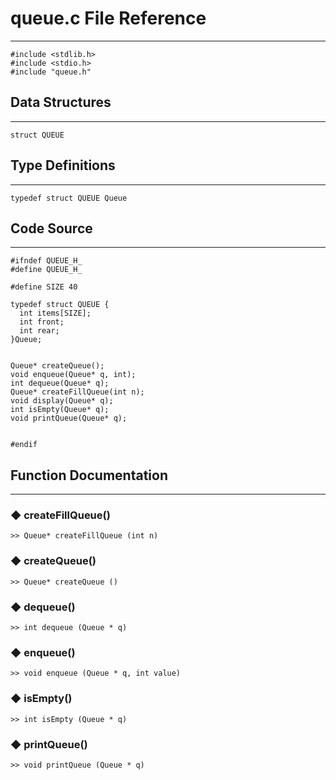 # queue.c File Reference
---
```
#include <stdlib.h>
#include <stdio.h>
#include "queue.h"
```

## Data Structures
---
```
struct QUEUE
```

## Type Definitions
---
```
typedef struct QUEUE Queue
```

## Code Source
---
```
#ifndef QUEUE_H_
#define QUEUE_H_
 
#define SIZE 40
 
typedef struct QUEUE {
  int items[SIZE];
  int front;
  int rear;
}Queue;
 
 
Queue* createQueue();
void enqueue(Queue* q, int);
int dequeue(Queue* q);
Queue* createFillQueue(int n);
void display(Queue* q);
int isEmpty(Queue* q);
void printQueue(Queue* q);
 
 
#endif
```

## Function Documentation
---
### ◆ createFillQueue()
```
>> Queue* createFillQueue (int n)
```

### ◆ createQueue()
```
>> Queue* createQueue ()
```

### ◆ dequeue()
```
>> int dequeue (Queue * q)
```

### ◆ enqueue()
```
>> void enqueue (Queue * q, int value)
```

### ◆ isEmpty()
```
>> int isEmpty (Queue * q)
```

### ◆ printQueue()
```
>> void printQueue (Queue * q)
```

